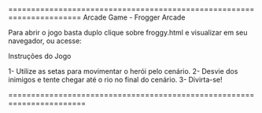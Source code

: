 ======================================================================
Arcade Game - Frogger Arcade

Para abrir o jogo basta duplo clique sobre froggy.html e visualizar
em seu navegador, ou acesse: 

Instruções do Jogo

1- Utilize as setas para movimentar o herói pelo cenário.
2- Desvie dos inimigos e tente chegar até o rio no final do cenário.
3- Divirta-se! 

=======================================================================

